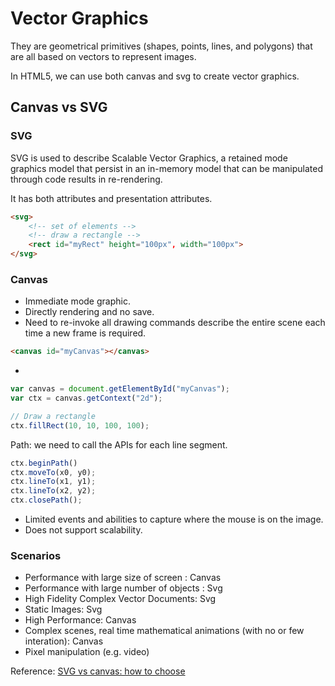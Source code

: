 # Vector Graphics
They are geometrical primitives (shapes, points, lines, and polygons) that are all based on vectors to represent images.

In HTML5, we can use both canvas and svg to create vector graphics.

## Canvas vs SVG
### SVG
SVG is used to describe Scalable Vector Graphics, a retained mode graphics model that persist in an in-memory model that can be manipulated through code results in re-rendering.

It has both attributes and presentation attributes.

``` html
<svg>
	<!-- set of elements -->
	<!-- draw a rectangle -->
	<rect id="myRect" height="100px", width="100px">
</svg>
```

### Canvas
* Immediate mode graphic. 
* Directly rendering and no save. 
* Need to re-invoke all drawing commands describe the entire scene each time a new frame is required.

``` html
<canvas id="myCanvas"></canvas>
```
+

``` javascript
var canvas = document.getElementById("myCanvas");
var ctx = canvas.getContext("2d");

// Draw a rectangle
ctx.fillRect(10, 10, 100, 100);
```

Path: we need to call the APIs for each line segment.

``` javascript
ctx.beginPath()
ctx.moveTo(x0, y0);
ctx.lineTo(x1, y1);
ctx.lineTo(x2, y2);
ctx.closePath();
```

* Limited events and abilities to capture where the mouse is on the image. 
* Does not support scalability.

### Scenarios
* Performance with large size of screen : Canvas
* Performance with large number of objects : Svg
* High Fidelity Complex Vector Documents: Svg
* Static Images: Svg
* High Performance: Canvas
* Complex scenes, real time mathematical animations (with no or few interation): Canvas
* Pixel manipulation (e.g. video)

Reference: [SVG vs canvas: how to choose](http://msdn.microsoft.com/en-us/library/ie/gg193983.aspx)